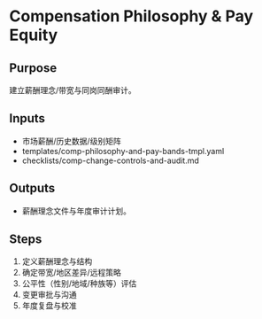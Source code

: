 # Compensation Philosophy & Pay Equity

## Purpose

建立薪酬理念/带宽与同岗同酬审计。

## Inputs

- 市场薪酬/历史数据/级别矩阵
- templates/comp-philosophy-and-pay-bands-tmpl.yaml
- checklists/comp-change-controls-and-audit.md

## Outputs

- 薪酬理念文件与年度审计计划。

## Steps

1. 定义薪酬理念与结构
2. 确定带宽/地区差异/远程策略
3. 公平性（性别/地域/种族等）评估
4. 变更审批与沟通
5. 年度复盘与校准
